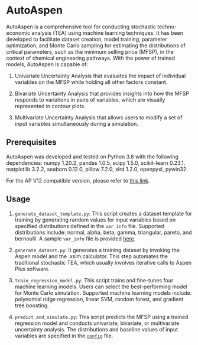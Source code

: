 # AutoAspen
AutoAspen is a comprehensive tool for conducting stochastic techno-economic analysis (TEA) using machine learning techniques. It has been developed to facilitate dataset creation, model training, parameter optimization, and Monte Carlo sampling for estimating the distributions of critical parameters, such as the minimum selling price (MFSP), in the context of chemical engineering pathways. With the power of trained models, AutoAspen is capable of:

1. Univariate Uncertainty Analysis that evaluates the impact of individual variables on the MFSP while holding all other factors constant.

2. Bivariate Uncertainty Analysis that provides insights into how the MFSP responds to variations in pairs of variables, which are visually represented in contour plots.

3. Multivariate Uncertainty Analysis that allows users to modify a set of input variables simultaneously during a simulation.

## Prerequisites
AutoAspen was developed and tested on Python 3.8 with the following dependencies: numpy 1.20.2, pandas 1.0.5, scipy 1.5.0, scikit-learn 0.23.1, matplotlib 3.2.2, seaborn 0.12.0, pillow 7.2.0, xlrd 1.2.0, openpyxl, pywin32.

For the AP V12 compatible version, please refer to [this link](https://github.com/Chaowu88/autoaspen_APV12/tree/main).

## Usage
1. `generate_dataset_template.py`: This script creates a dataset template for training by generating random values for input variables based on specified distributions defined in the `var_info` file. Supported distributions include: normal, alpha, beta, gamma, triangular, pareto, and bernoulli. A sample `var_info` file is provided [here](https://github.com/Chaowu88/autoaspen/blob/main/ATJ_pathway/var_info.xlsx).

2. `generate_dataset.py`: It generates a training dataset by invoking the Aspen model and the .xslm calculator. This step automates the traditional stochastic TEA, which usually involves iterative calls to Aspen Plus software.

3. `train_regression_model.py`: This script trains and fine-tunes four machine learning models. Users can select the best-performing model for Monte Carlo simulation. Supported machine learning models include: polynomial ridge regression, linear SVM, random forest, and gradient tree boosting.

4. `predict_and_simulate.py`: This script predicts the MFSP using a trained regression model and conducts univariate, bivariate, or multivariate uncertainty analysis. The distributions and baseline values of input variables are specified in the [`config`](https://github.com/Chaowu88/autoaspen/blob/main/ATJ_pathway/config.xlsx) file.
